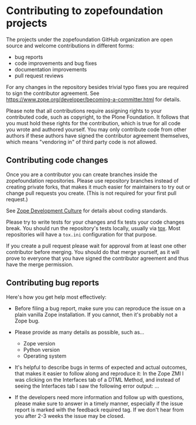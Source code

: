 # Contributing to zopefoundation projects

The projects under the zopefoundation GitHub organization are open source and
welcome contributions in different forms:

* bug reports
* code improvements and bug fixes
* documentation improvements
* pull request reviews

For any changes in the repository besides trivial typo fixes you are required
to sign the contributor agreement. See
https://www.zope.org/developer/becoming-a-committer.html for details.

Please note that all contributions require assigning rights to your contributed
code, such as copyright, to the Plone Foundation. It follows that you must hold
these rights for the contribution, which is true for all code you wrote and
authored yourself. You may only contribute code from other authors if these
authors have signed the contributor agreement themselves, which means
"vendoring in" of third party code is not allowed.

## Contributing code changes

Once you are a contributor you can create branches inside the zopefoundation
repositories. Please use repository branches instead of creating private forks,
that makes it much easier for maintainers to try out or change pull requests
you create. (This is not required for your first pull request.)

See [Zope Development Culture](https://www.zope.org/developer/development-culture.html)
for details about coding standards.

Please try to write tests for your changes and fix tests your code changes break.
You should run the repository's tests locally, usually via
[tox](https://pypi.org/project/tox/). Most repositories will have a `tox.ini`
configuration for that purpose.

If you create a pull request please wait for approval from at least one other
contributor before merging. You should do that merge yourself, as it will
prove to everyone that you have signed the contributor agreement and thus have
the merge permission.


## Contributing bug reports

Here's how you get help most effectively:

* Before filing a bug report, make sure you can reproduce the issue on a plain
  vanilla Zope installation. If you cannot, then it's probably not a Zope bug.

* Please provide as many details as possible, such as...

  * Zope version
  * Python version
  * Operating system

* It's helpful to describe bugs in terms of expected and actual outcomes, that
  makes it easier to follow along and reproduce it: In the Zope ZMI I was
  clicking on the Interfaces tab of a DTML Method, and instead of seeing the
  Interfaces tab I saw the following error output: ...

* If the developers need more information and follow up with questions, please
  make sure to answer in a timely manner, especially if the issue report is
  marked with the feedback required tag. If we don't hear from you after 2-3
  weeks the issue may be closed.

